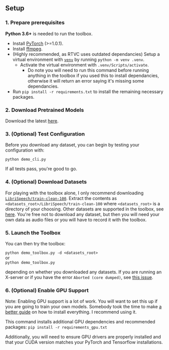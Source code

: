 ## Setup

 ### 1. Prepare prerequisites

 **Python 3.6+** is needed to run the toolbox.

 * Install [PyTorch](https://pytorch.org/get-started/locally/) (>=1.0.1).
 * Install [ffmpeg](https://ffmpeg.org/download.html#get-packages).
 * (Highly recommended, as RTVC uses outdated dependancies) Setup a virtual environment with [`venv`](https://docs.python.org/3/library/venv.html) by running `python -m venv .venv`.
   * Activate the virtual environment with `.venv/Scripts/activate`.
     * Do note you will need to run this command before running anything in the toolbox if you used this to install dependancies, otherwise it will return an error saying it's missing some dependancies.
 * Run `pip install -r requirements.txt` to install the remaining necessary packages.

 ### 2. Download Pretrained Models
 Download the latest [here](https://github.com/CorentinJ/Real-Time-Voice-Cloning/wiki/Pretrained-models).

 ### 3. (Optional) Test Configuration
 Before you download any dataset, you can begin by testing your configuration with:

 `python demo_cli.py`

 If all tests pass, you're good to go.

 ### 4. (Optional) Download Datasets
 For playing with the toolbox alone, I only recommend downloading [`LibriSpeech/train-clean-100`](https://www.openslr.org/resources/12/train-clean-100.tar.gz). Extract the contents as `<datasets_root>/LibriSpeech/train-clean-100` where `<datasets_root>` is a directory of your choosing. Other datasets are supported in the toolbox, see [here](https://github.com/CorentinJ/Real-Time-Voice-Cloning/wiki/Training#datasets). You're free not to download any dataset, but then you will need your own data as audio files or you will have to record it with the toolbox.

 ### 5. Launch the Toolbox
 You can then try the toolbox:

 `python demo_toolbox.py -d <datasets_root>`  
 or  
 `python demo_toolbox.py`  

 depending on whether you downloaded any datasets. If you are running an X-server or if you have the error `Aborted (core dumped)`, see [this issue](https://github.com/CorentinJ/Real-Time-Voice-Cloning/issues/11#issuecomment-504733590).

 ### 6. (Optional) Enable GPU Support
 Note: Enabling GPU support is a lot of work. You will want to set this up if you are going to train your own models. Somebody took the time to make [a better guide](https://poorlydocumented.com/2019/11/installing-corentinjs-real-time-voice-cloning-project-on-windows-10-from-scratch/) on how to install everything. I recommend using it.

 This command installs additional GPU dependencies and recommended packages: `pip install -r requirements_gpu.txt`

 Additionally, you will need to ensure GPU drivers are properly installed and that your CUDA version matches your PyTorch and Tensorflow installations.
